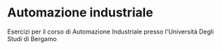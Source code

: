 # Automazione industriale
Esercizi per il corso di Automazione Industriale presso l'Università Degli Studi di Bergamo
